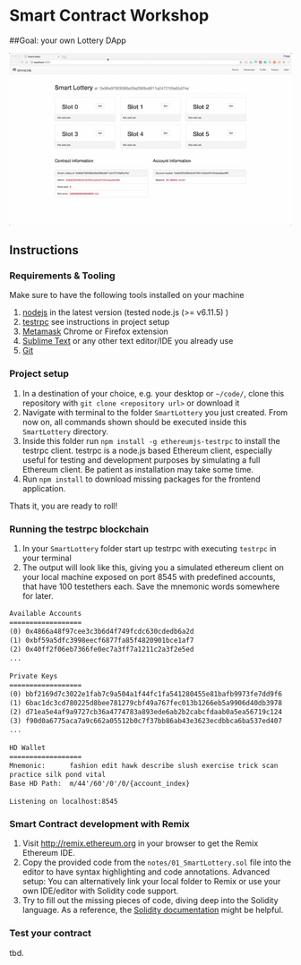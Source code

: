 # Smart Contract Workshop

##Goal: your own Lottery DApp

![Animated DApp](./notes/animation.gif)

## Instructions

### Requirements & Tooling

Make sure to have the following tools installed on your machine

 1. [nodejs](https://nodejs.org/en/download/) in the latest version (tested node.js (>= v6.11.5) )
 2. [testrpc](https://github.com/ethereumjs/testrpc) see instructions in project setup
 3. [Metamask](http://metamask.io) Chrome or Firefox extension
 4. [Sublime Text](http://sublimetext.com) or any other text editor/IDE you already use
 5. [Git](https://git-scm.com/downloads)

### Project setup

1. In a destination of your choice, e.g. your desktop or `~/code/`, clone this repository with `git clone <repository url>` or download it
2. Navigate with terminal to the folder `SmartLottery` you just created. From now on, all commands shown should be executed inside this `SmartLottery` directory.
3. Inside this folder run `npm install -g ethereumjs-testrpc` to install the testrpc client. testrpc is a node.js based Ethereum client, especially useful for testing and development purposes by simulating a full Ethereum client. Be patient as installation may take some time.
4. Run `npm install` to download missing packages for the frontend application.

Thats it, you are ready to roll!

### Running the testrpc blockchain

1. In your `SmartLottery` folder start up testrpc with executing `testrpc` in your terminal
2. The output will look like this, giving you a simulated ethereum client on your local machine exposed on port 8545 with predefined accounts, that have 100 testethers each. Save the mnemonic words somewhere for later.

```
Available Accounts
==================
(0) 0x4866a48f97cee3c3b6d4f749fcdc630cdedb6a2d
(1) 0xbf59a5dfc3998eecf6877fa85f4820901bce1af7
(2) 0x40ff2f06eb7366fe0ec7a3ff7a1211c2a3f2e5ed
...

Private Keys
==================
(0) bbf2169d7c3022e1fab7c9a504a1f44fc1fa541280455e81bafb9973fe7dd9f6
(1) 6bac1dc3cd780225d8bee781279cbf49a767fec013b1266eb5a9906d40db3978
(2) d71ea5e4af9a9727cb36a4774783a893ede6ab2b2cabcfdaab0a5ea56719c124
(3) f90d0a6775aca7a9c662a05512b0c7f37bb86ab43e3623ecdbbca6ba537ed407
...

HD Wallet
==================
Mnemonic:      fashion edit hawk describe slush exercise trick scan practice silk pond vital
Base HD Path:  m/44'/60'/0'/0/{account_index}

Listening on localhost:8545
```

### Smart Contract development with Remix

1. Visit http://remix.ethereum.org in your browser to get the Remix Ethereum IDE.
2. Copy the provided code from the `notes/01_SmartLottery.sol` file into the editor to have syntax highlighting and code annotations. Advanced setup: You can alternatively link your local folder to Remix or use your own IDE/editor with Solidity code support.
3. Try to fill out the missing pieces of code, diving deep into the Solidity language. As a reference, the [Solidity documentation](https://solidity.readthedocs.io/en/develop/) might be helpful.

### Test your contract

tbd.